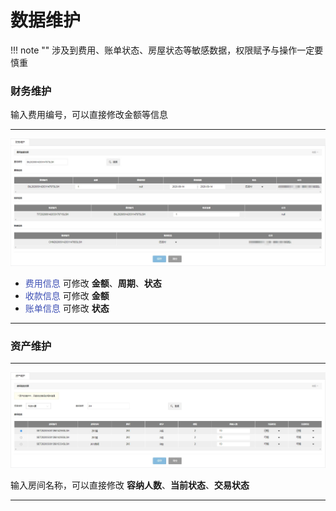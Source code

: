 # 数据维护
!!! note ""
    涉及到费用、账单状态、房屋状态等敏感数据，权限赋予与操作一定要慎重

### **财务维护**
输入费用编号，可以直接修改金额等信息


***

![090_001](pic/090_001.jpg)

- <font color=#3F51B5>费用信息</font> 
 可修改 **金额**、**周期**、**状态**
- <font color=#3F51B5>收款信息</font>
 可修改 **金额**
- <font color=#3F51B5>账单信息</font>
 可修改 **状态**

***

### **资产维护**

***

![090_002](pic/090_002.jpg)

输入房间名称，可以直接修改 **容纳人数**、**当前状态**、**交易状态**

***

